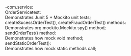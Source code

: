 -com.service: <br/> 
    OrderServicetest: <br/> 
      Demonstrates Junit 5 + Mockito unit tests; <br/> 
      createSucessOrderTest(), createFraudOrderTest() methods: <br/> 
        Demonstrates org.mockito.Mockito.spy() method; <br/> 
      sendOrderTest() method: <br/> 
        Demonstrates how mock void method; <br/> 
      sendStaticOrderTest(): <br/> 
        Demonstrates how mock static methods call;

